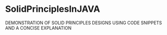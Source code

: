 # SolidPrinciplesInJAVA
DEMONSTRATION OF SOLID PRINCIPLES DESIGNS USING CODE SNIPPETS AND A CONCISE EXPLANATION
